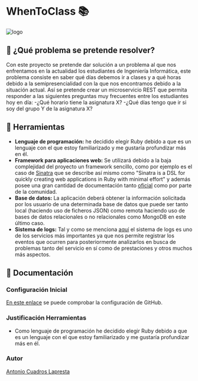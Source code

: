 # WhenToClass :books:

![logo](https://github.com/antoniocuadros/WhenToClass/blob/master/documentos/logo.jpg)

## :notebook: ¿Qué problema se pretende resolver?
Con este proyecto se pretende dar solución a un problema al que nos enfrentamos en la actualidad los estudiantes de Ingeniería Informática, este problema consiste en saber qué días debemos ir a clases y a qué horas debido a la semipresencialidad con la que nos encontramos debido a la situación actual.
Así se pretende crear un microservicio REST que permita responder a las siguientes preguntas muy frecuentes entre los estudiantes hoy en día:
-¿Qué horario tiene la asignatura X?
-¿Qué días tengo que ir si soy del grupo Y de la asignatura X?

## :wrench: Herramientas
- **Lenguaje de programación:** he decidido elegir Ruby debido a que es un lenguaje con el que estoy familiarizado y me gustaría profundizar más en él.
- **Framework para aplicaciones web:** Se utilizará debido a la baja complejidad del proyecto un framework sencillo, como por ejemplo es el caso de [Sinatra](http://sinatrarb.com/) que se describe así mismo como "Sinatra is a DSL for quickly creating web applications in Ruby with minimal effort" y además posee una gran cantidad de documentación tanto [oficial](http://sinatrarb.com/documentation.html) como por parte de la comunidad.
- **Base de datos:** La aplicación deberá obtener la información solicitada por los usuario de una determinada base de datos que puede ser tanto local (haciendo uso de ficheros JSON) como remota haciendo uso de bases de datos relacionales o no relacionales como MongoDB en este último caso.
- **Sistema de logs:** Tal y como se menciona [aquí](https://jj.github.io/curso-tdd/temas/servicios.html) el sistema de logs es uno de los servicios más importantes ya que nos permite registrar los eventos que ocurren para posteriormente analizarlos en busca de problemas tanto del servicio en sí como de prestaciones y otros muchos más aspectos.

## :hammer: Documentación
### Configuración Inicial

[En este enlace](https://github.com/antoniocuadros/ejercicios-apuntes-IV/blob/master/Configuraci%C3%B3n%20gitHub/ConfiguracionGit.md) se puede comprobar la configuración de GitHub.

### Justificación Herramientas
- Como lenguaje de programación he decidido elegir Ruby debido a que es un lenguaje con el que estoy familiarizado y me gustaría profundizar más en él.

### Autor
[Antonio Cuadros Lapresta](https://github.com/antoniocuadros)
